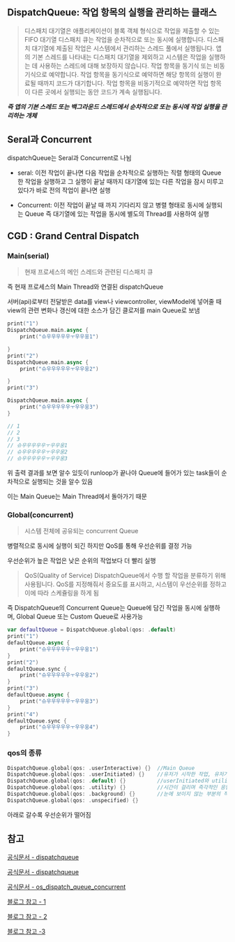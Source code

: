 ## DispatchQueue: 작업 항목의 실행을 관리하는 클래스

> 디스패치 대기열은 애플리케이션이 블록 객체 형식으로 작업을 제출할 수 있는 FIFO 대기열
> 디스패치 큐는 작업을 순차적으로 또는 동시에 실행합니다. 디스패치 대기열에 제출된 작업은 시스템에서 관리하는 스레드 풀에서 실행됩니다.
> 앱의 기본 스레드를 나타내는 디스패치 대기열을 제외하고 시스템은 작업을 실행하는 데 사용하는 스레드에 대해 보장하지 않습니다.
> 작업 항목을 동기식 또는 비동기식으로 예약합니다.
> 작업 항목을 동기식으로 예약하면 해당 항목의 실행이 완료될 때까지 코드가 대기합니다.
> 작업 항목을 비동기적으로 예약하면 작업 항목이 다른 곳에서 실행되는 동안 코드가 계속 실행됩니다.

**_즉 앱의 기본 스레드 또는 백그라운드 스레드에서 순차적으로 또는 동시에 작업 실행을 관리하는 개체_**

## Seral과 Concurrent

dispatchQueue는 Seral과 Concurrent로 나뉨

- seral: 이전 작업이 끝나면 다음 작업을 순차적으로 실행하는 직렬 형태의 Queue
  한 작업을 실행하고 그 실행이 끝날 때까지 대기열에 있는 다른 작업을 잠시 미루고 있다가 바로 전의 작업이 끝나면 실행
  <br/>

- Concurrent: 이전 작업이 끝날 때 까지 기다리지 않고 병렬 형태로 동시에 실행되는 Queue
  즉 대기열에 있는 작업을 동시에 별도의 Thread를 사용하여 실행
  <br/>

## CGD : Grand Central Dispatch

### Main(serial)

> 현재 프로세스의 메인 스레드와 관련된 디스패치 큐

즉 현재 프로세스의 Main Thread와 연결된 dispatchQueue

서버(api)로부터 전달받은 data를 view나 viewcontroller, viewModel에 넣어줄 때 view의 관련 변화나 갱신에 대한 소스가 담긴 클로저를 main Queue로 보냄

```swift
print("1")
DispatchQueue.main.async {
    print("슈우우우우우ㅜ우우웅1")

}
print("2")
DispatchQueue.main.async {
    print("슈우우우우우ㅜ우우웅2")

}
print("3")

DispatchQueue.main.async {
    print("슈우우우우우ㅜ우우웅3")
}

// 1
// 2
// 3
// 슈우우우우우ㅜ우우웅1
// 슈우우우우우ㅜ우우웅2
// 슈우우우우우ㅜ우우웅3
```

위 출력 결과를 보면 알수 있듯이 runloop가 끝나야 Queue에 들어가 있는 task들이 순차적으로 실행되는 것을 알수 있음

이는 Main Queue는 Main Thread에서 돌아가기 때문

### Global(concurrent)

> 시스템 전체에 공유되는 concurrent Queue

병렬적으로 동시에 실행이 되긴 하지만 QoS를 통해 우선순위를 결정 가능

우선순위가 높은 작업은 낮은 순위의 작업보다 더 빨리 실행

> QoS(Quality of Service)
> DispatchQueue에서 수행 할 작업을 분류하기 위해 사용됩니다.
> QoS를 지정해줘서 중요도를 표시하고, 시스템이 우선순위를 정하고 이에 따라 스케쥴링을 하게 됨

즉 DispatchQueue의 Concurrent Queue는 Queue에 담긴 작업을 동시에 실행하며, Global Queue 또는 Custom Queue로 사용가능

```swift
var defaultQueue = DispatchQueue.global(qos: .default)
print("1")
defaultQueue.async {
    print("슈우우우우우ㅜ우우웅1")
}
print("2")
defaultQueue.sync {
    print("슈우우우우우ㅜ우우웅2")
}
print("3")
defaultQueue.async {
    print("슈우우우우우ㅜ우우웅3")
}
print("4")
defaultQueue.sync {
    print("슈우우우우우ㅜ우우웅4")
}
```

### qos의 종류

```swift
DispatchQueue.global(qos: .userInteractive) {}  //Main Queue
DispatchQueue.global(qos: .userInitiated) {}    //유저가 시작한 작업, 유저가 응답을 기다림
DispatchQueue.global(qos: .default) {}          //userInitiated와 utility의 중간
DispatchQueue.global(qos: .utility) {}          //시간이 걸리며 즉각적인 응답이 필요하지 않은 경우
DispatchQueue.global(qos: .background) {}       //눈에 보이지 않는 부분의 작업. 완료 시간 중요X
DispatchQueue.global(qos: .unspecified) {}
```

아래로 갈수록 우선순위가 떨어짐

## 참고

[공식문서 - dispatchqueue](https://developer.apple.com/documentation/dispatch/dispatchqueue)

[공식문서 - dispatchqueue](https://developer.apple.com/documentation/dispatch/dispatchqueue)

[공식문서 - os_dispatch_queue_concurrent](https://developer.apple.com/documentation/dispatch/os_dispatch_queue_concurrent)

[블로그 참고 - 1](https://seons-dev.tistory.com/215)

[블로그 참고 - 2](https://zeddios.tistory.com/972)

[블로그 참고 -3](https://furang-note.tistory.com/37)
